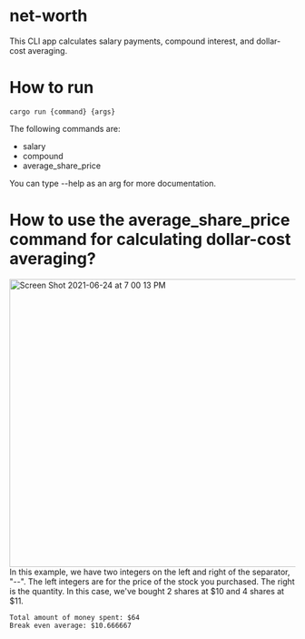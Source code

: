 # net-worth

This CLI app calculates salary payments, compound interest, and dollar-cost averaging.


# How to run

```cargo run {command} {args}```

The following commands are:
- salary
- compound
- average_share_price

You can type --help as an arg for more documentation. 


# How to use the average_share_price command for calculating dollar-cost averaging?

<img width="506" alt="Screen Shot 2021-06-24 at 7 00 13 PM" src="https://user-images.githubusercontent.com/43818256/123342824-7abeec80-d51e-11eb-83d0-13a5c1d3a51a.png">
In this example, we have two integers on the left and right of the separator, "--". The left integers are for the price of the stock you purchased. The right is the quantity. In this case, we've bought 2 shares at $10 and 4 shares at $11. 

```
Total amount of money spent: $64
Break even average: $10.666667
```
